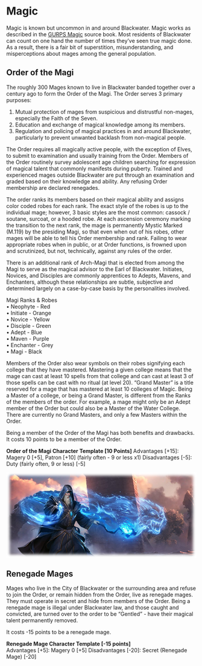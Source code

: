 # Magic

Magic is known but uncommon in and around Blackwater.  Magic works as described in the [GURPS Magic](https://www.sjgames.com/gurps/books/magic/) source book. Most residents of Blackwater can count on one hand the number of times they’ve seen true magic done.  As a result, there is a fair bit of superstition, misunderstanding, and misperceptions about mages among the general population.  

## Order of the Magi
The roughly 300 Mages known to live in Blackwater banded together over a century ago to form the Order of the Magi.  The Order serves 3 primary purposes: 
1.	Mutual protection of mages from suspicious and distrustful non-mages, especially the Faith of the Seven.  
2.	Education and exchange of magical knowledge among its members.  
3.	Regulation and policing of magical practices in and around Blackwater, particularly to prevent unwanted backlash from non-magical people.  

The Order requires all magically active people, with the exception of Elves, to submit to examination and usually training from the Order.  Members of the Order routinely survey adolescent age children searching for expression of magical talent that commonly manifests during puberty.  Trained and experienced mages outside Blackwater are put through an examination and graded based on their knowledge and ability.  Any refusing Order membership are declared renegades.  

The order ranks its members based on their magical ability and assigns color coded robes for each rank.  The exact style of the robes is up to the individual mage; however, 3 basic styles are the most common: cassock / soutane, surcoat, or a hooded robe.  At each ascension ceremony marking the transition to the next rank, the mage is permanently Mystic Marked (M.119) by the presiding Magi, so that even when out of his robes, other mages will be able to tell his Order membership and rank.  Failing to wear appropriate robes when in public, or at Order functions, is frowned upon and scrutinized, but not, technically, against any rules of the order.  

There is an additional rank of Arch-Magi that is elected from among the Magi to serve as the magical advisor to the Earl of Blackwater.
Initiates, Novices, and Disciples are commonly apprentices to Adepts, Mavens, and Enchanters, although these relationships are subtle, subjective and determined largely on a case-by-case basis by the personalities involved.  

Magi Ranks & Robes  
•	Neophyte - Red  
•	Initiate - Orange  
•	Novice - Yellow  
•	Disciple - Green  
•	Adept - Blue  
•	Maven - Purple  
•	Enchanter - Grey  
•	Magi - Black  
  
Members of the Order also wear symbols on their robes signifying each college that they have mastered.  Mastering a given college means that the mage can cast at least 10 spells from that college and can cast at least 3 of those spells can be cast with no ritual (at level 20).  “Grand Master” is a title reserved for a mage that has mastered at least 10 colleges of Magic.  Being a Master of a college, or being a Grand Master, is different from the Ranks of the members of the order.  For example, a mage might only be an Adept member of the Order but could also be a Master of the Water College.  There are currently no Grand Masters, and only a few Masters within the Order.  

Being a member of the Order of the Magi has both benefits and drawbacks.  It costs 10 points to be a member of the Order.  

**Order of the Magi Character Template [10 Points]**
Advantages [+15]: Magery 0 [+5], Patron [+10] (fairly often - 9 or less x1)
Disadvantages [-5]: Duty (fairly often, 9 or less) [-5]

<img align="center" src="../images/Mages.png" widht="100%">

## Renegade Mages
Mages who live in the City of Blackwater or the surrounding area and refuse to join the Order, or remain hidden from the Order, live as renegade mages.  They must operate in secret and hide from members of the Order.  Being a renegade mage is illegal under Blackwater law, and those caught and convicted, are turned over to the order to be “Gentled” - have their magical talent permanently removed.    

It costs -15 points to be a renegade mage.  

**Renegade Mage Character Template [-15 points]**  
Advantages [+5]: Magery 0 [+5]
Disadvantages [-20]: Secret (Renegade Mage) [-20] 
